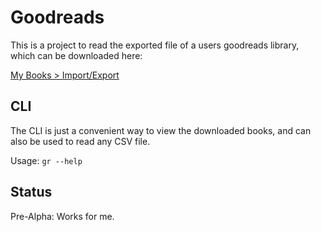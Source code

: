Goodreads
=========

This is a project to read the exported file of a users goodreads library, which can be downloaded here:

[My Books > Import/Export](https://www.goodreads.com/review/import)

CLI
---

The CLI is just a convenient way to view the downloaded books, and can also be used to read any CSV file.

Usage: `gr --help`


Status
------

Pre-Alpha: Works for me.
